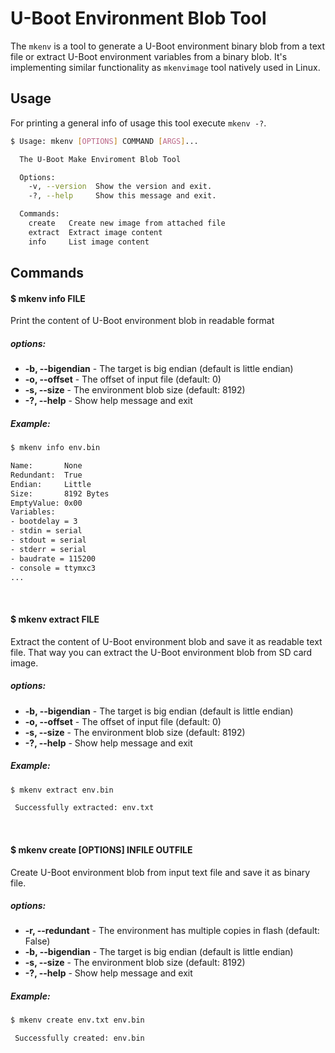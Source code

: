U-Boot Environment Blob Tool
============================

The `mkenv` is a tool to generate a U-Boot environment binary blob from a text file or extract U-Boot environment variables from a binary blob.
It's implementing similar functionality as `mkenvimage` tool natively used in Linux.

Usage
-----

For printing a general info of usage this tool execute `mkenv -?`.

```sh
$ Usage: mkenv [OPTIONS] COMMAND [ARGS]...

  The U-Boot Make Enviroment Blob Tool

  Options:
    -v, --version  Show the version and exit.
    -?, --help     Show this message and exit.

  Commands:
    create   Create new image from attached file
    extract  Extract image content
    info     List image content
```

## Commands

#### $ mkenv info FILE

Print the content of U-Boot environment blob in readable format

##### options:
* **-b, --bigendian** - The target is big endian (default is little endian)
* **-o, --offset** - The offset of input file (default: 0)
* **-s, --size** - The environment blob size (default: 8192)
* **-?, --help**   - Show help message and exit

##### Example:

```sh
$ mkenv info env.bin

Name:       None
Redundant:  True
Endian:     Little
Size:       8192 Bytes
EmptyValue: 0x00
Variables:
- bootdelay = 3
- stdin = serial
- stdout = serial
- stderr = serial
- baudrate = 115200
- console = ttymxc3
...
```

<br>

#### $ mkenv extract FILE

Extract the content of U-Boot environment blob and save it as readable text file. That way you can extract the U-Boot environment blob from SD card image.

##### options:
* **-b, --bigendian** - The target is big endian (default is little endian)
* **-o, --offset** - The offset of input file (default: 0)
* **-s, --size** - The environment blob size (default: 8192)
* **-?, --help**   - Show help message and exit

##### Example:

```sh
$ mkenv extract env.bin

 Successfully extracted: env.txt
```

<br>

#### $ mkenv create [OPTIONS] INFILE OUTFILE

Create U-Boot environment blob from input text file and save it as binary file.

##### options:
* **-r, --redundant** - The environment has multiple copies in flash (default: False)
* **-b, --bigendian** - The target is big endian (default is little endian)
* **-s, --size** - The environment blob size (default: 8192)
* **-?, --help**   - Show help message and exit

##### Example:

```sh
$ mkenv create env.txt env.bin

 Successfully created: env.bin
```